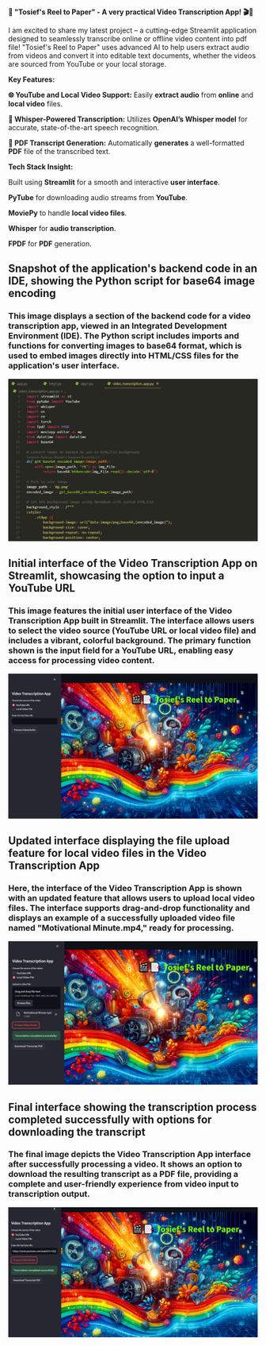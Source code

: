 **🚀 "Tosief's Reel to Paper" - A very practical Video Transcription App! 🎬📑**

I am excited to share my latest project – a cutting-edge Streamlit application designed to seamlessly transcribe online or offline video content into pdf file! 
"Tosief's Reel to Paper" uses advanced AI to help users extract audio from videos and convert it into editable text documents, whether the videos are sourced from YouTube or your local storage.

**Key Features:**

**🌐 YouTube and Local Video Support:** Easily **extract audio** from **online** and **local video** files.

**🎤 Whisper-Powered Transcription:** Utilizes **OpenAI’s Whisper model** for accurate, state-of-the-art speech recognition.

**📄 PDF Transcript Generation:** Automatically **generates** a well-formatted **PDF** file of the transcribed text.

**Tech Stack Insight:**

Built using **Streamlit** for a smooth and interactive **user interface**.

**PyTube** for downloading audio streams from **YouTube**.

**MoviePy** to handle **local video files**.

**Whisper** for **audio transcription**.

**FPDF** for **PDF** generation.






## **Snapshot of the application's backend code in an IDE, showing the Python script for base64 image encoding**
### **This image displays a section of the backend code for a video transcription app, viewed in an Integrated Development Environment (IDE). The Python script includes imports and functions for converting images to base64 format, which is used to embed images directly into HTML/CSS files for the application's user interface.**
![Snapshot of the application's backend code in an IDE, showing the Python script for base64 image encoding](Screenshots/1.png)


## **Initial interface of the Video Transcription App on Streamlit, showcasing the option to input a YouTube URL**
### **This image features the initial user interface of the Video Transcription App built in Streamlit. The interface allows users to select the video source (YouTube URL or local video file) and includes a vibrant, colorful background. The primary function shown is the input field for a YouTube URL, enabling easy access for processing video content.**
![Initial interface of the Video Transcription App on Streamlit, showcasing the option to input a YouTube URL](Screenshots/2.png)



## **Updated interface displaying the file upload feature for local video files in the Video Transcription App**
### **Here, the interface of the Video Transcription App is shown with an updated feature that allows users to upload local video files. The interface supports drag-and-drop functionality and displays an example of a successfully uploaded video file named "Motivational Minute.mp4," ready for processing.**
![Updated interface displaying the file upload feature for local video files in the Video Transcription App](Screenshots/3.png)



## **Final interface showing the transcription process completed successfully with options for downloading the transcript**
### **The final image depicts the Video Transcription App interface after successfully processing a video. It shows an option to download the resulting transcript as a PDF file, providing a complete and user-friendly experience from video input to transcription output.**
![Final interface showing the transcription process completed successfully with options for downloading the transcript](Screenshots/4.png)
